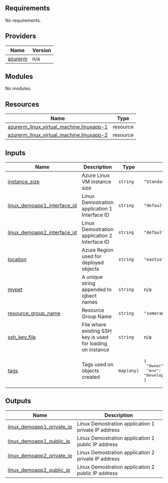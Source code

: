 <!-- BEGIN_TF_DOCS -->
## Requirements

No requirements.

## Providers

| Name | Version |
|------|---------|
| <a name="provider_azurerm"></a> [azurerm](#provider\_azurerm) | n/a |

## Modules

No modules.

## Resources

| Name | Type |
|------|------|
| [azurerm_linux_virtual_machine.linuxapp-1](https://registry.terraform.io/providers/hashicorp/azurerm/latest/docs/resources/linux_virtual_machine) | resource |
| [azurerm_linux_virtual_machine.linuxapp-2](https://registry.terraform.io/providers/hashicorp/azurerm/latest/docs/resources/linux_virtual_machine) | resource |

## Inputs

| Name | Description | Type | Default | Required |
|------|-------------|------|---------|:--------:|
| <a name="input_instance_size"></a> [instance\_size](#input\_instance\_size) | Azure Linux VM instance size | `string` | `"Standard_B1ls"` | no |
| <a name="input_linux_demoapp1_interface_id"></a> [linux\_demoapp1\_interface\_id](#input\_linux\_demoapp1\_interface\_id) | Linux Demostration application 1 Interface ID | `string` | `"defaultlinuxdemoapp1intid"` | no |
| <a name="input_linux_demoapp2_interface_id"></a> [linux\_demoapp2\_interface\_id](#input\_linux\_demoapp2\_interface\_id) | Linux Demostration application 2 Interface ID | `string` | `"defaultlinuxdemoapp2intid"` | no |
| <a name="input_location"></a> [location](#input\_location) | Azure Region used for deployed objects | `string` | `"eastus"` | no |
| <a name="input_mypet"></a> [mypet](#input\_mypet) | A unique string appended to ojbect names | `string` | n/a | yes |
| <a name="input_resource_group_name"></a> [resource\_group\_name](#input\_resource\_group\_name) | Resource Group Name | `string` | `"somerandomstring"` | no |
| <a name="input_ssh_key_file"></a> [ssh\_key\_file](#input\_ssh\_key\_file) | File where existing SSH key is used for loading on instance | `string` | n/a | yes |
| <a name="input_tags"></a> [tags](#input\_tags) | Tags used on objects created | `map(any)` | <pre>{<br>  "Owner": "addr@example.com",<br>  "env": "Development"<br>}</pre> | no |

## Outputs

| Name | Description |
|------|-------------|
| <a name="output_linux_demoapp1_private_ip"></a> [linux\_demoapp1\_private\_ip](#output\_linux\_demoapp1\_private\_ip) | Linux Demostration application 1 private IP address |
| <a name="output_linux_demoapp1_public_ip"></a> [linux\_demoapp1\_public\_ip](#output\_linux\_demoapp1\_public\_ip) | Linux Demostration application 1 public IP address |
| <a name="output_linux_demoapp2_private_ip"></a> [linux\_demoapp2\_private\_ip](#output\_linux\_demoapp2\_private\_ip) | Linux Demostration application 2 private IP address |
| <a name="output_linux_demoapp2_public_ip"></a> [linux\_demoapp2\_public\_ip](#output\_linux\_demoapp2\_public\_ip) | Linux Demostration application 2 public IP address |
<!-- END_TF_DOCS -->